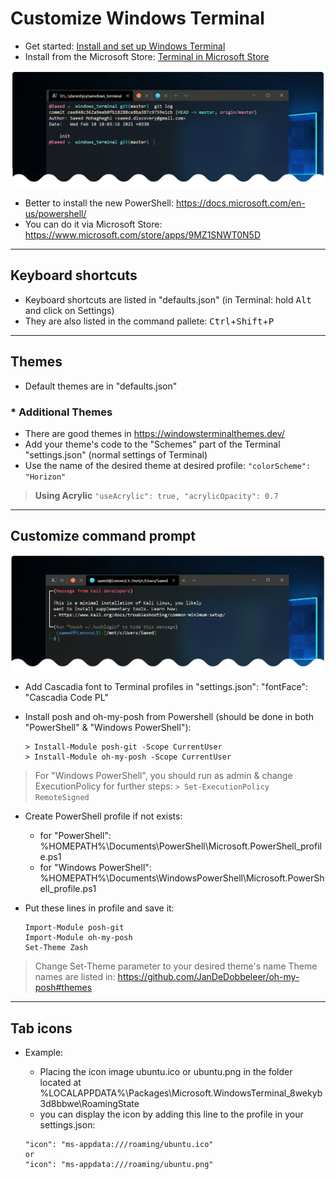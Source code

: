 # Customize Windows Terminal

- Get started: [Install and set up Windows Terminal](https://docs.microsoft.com/en-us/windows/terminal/get-started)
- Install from the Microsoft Store: [Terminal in Microsoft Store](https://aka.ms/terminal)

![PowerShell](Screenshot_ps.png)

- Better to install the new PowerShell: https://docs.microsoft.com/en-us/powershell/
- You can do it via Microsoft Store: https://www.microsoft.com/store/apps/9MZ1SNWT0N5D

-------------------------

## Keyboard shortcuts
- Keyboard shortcuts are listed in "defaults.json" (in Terminal:  hold <kbd>Alt</kbd> and click on Settings)
- They are also listed in the command pallete: <kbd>Ctrl</kbd>+<kbd>Shift</kbd>+<kbd>P</kbd>

-------------------------

## Themes
- Default themes are in "defaults.json"

### * Additional Themes
- There are good themes in https://windowsterminalthemes.dev/
- Add your theme's code to the "Schemes" part of the Terminal "settings.json" (normal settings of Terminal)
- Use the name of the desired theme at desired profile:
    ``` "colorScheme": "Horizon" ```

> **Using Acrylic**
    ```
    "useAcrylic": true,
    "acrylicOpacity": 0.7
    ```

-------------------------

## Customize command prompt

![Kali-Linux](Screenshot_kali.png)

- Add Cascadia font to Terminal profiles in "settings.json":
"fontFace": "Cascadia Code PL"

- Install posh and oh-my-posh from Powershell (should be done in both "PowerShell" & "Windows PowerShell"):
    ```
    > Install-Module posh-git -Scope CurrentUser
    > Install-Module oh-my-posh -Scope CurrentUser
    ```

> For "Windows PowerShell", you should run as admin & change ExecutionPolicy for further steps:
    ``` > Set-ExecutionPolicy RemoteSigned ```

- Create PowerShell profile if not exists:
    - for "PowerShell":
    %HOMEPATH%\Documents\PowerShell\Microsoft.PowerShell_profile.ps1
    - for "Windows PowerShell":
    %HOMEPATH%\Documents\WindowsPowerShell\Microsoft.PowerShell_profile.ps1

- Put these lines in profile and save it:
    ```
    Import-Module posh-git
    Import-Module oh-my-posh
    Set-Theme Zash
    ```

> Change Set-Theme parameter to your desired theme's name
    Theme names are listed in: https://github.com/JanDeDobbeleer/oh-my-posh#themes

-------------------------
## Tab icons

- Example:
    - Placing the icon image ubuntu.ico or ubuntu.png in the folder located at
    %LOCALAPPDATA%\Packages\Microsoft.WindowsTerminal_8wekyb3d8bbwe\RoamingState
    - you can display the icon by adding this line to the profile in your settings.json:

    ```
    "icon": "ms-appdata:///roaming/ubuntu.ico"
    or
    "icon": "ms-appdata:///roaming/ubuntu.png"
    ```